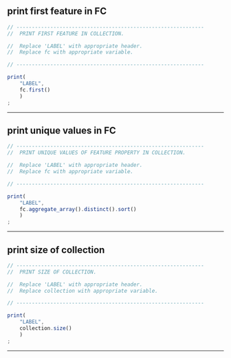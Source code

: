 ## print first feature in FC  

```js
// -------------------------------------------------------------
//  PRINT FIRST FEATURE IN COLLECTION.  

//  Replace 'LABEL' with appropriate header.  
//  Replace fc with appropriate variable.
```

```js
// -------------------------------------------------------------

print(
    "LABEL",
    fc.first()
    )
;
```

---  

## print unique values in FC  

```js
// -------------------------------------------------------------
//  PRINT UNIQUE VALUES OF FEATURE PROPERTY IN COLLECTION. 

//  Replace 'LABEL' with appropriate header.  
//  Replace fc with appropriate variable.
```

```js
// -------------------------------------------------------------

print(
    "LABEL",
    fc.aggregate_array().distinct().sort()
    )
;
```

---  

## print size of collection  

```js
// -------------------------------------------------------------
//  PRINT SIZE OF COLLECTION. 

//  Replace 'LABEL' with appropriate header.  
//  Replace collection with appropriate variable.
```

```js  
// -------------------------------------------------------------

print(
    "LABEL",
    collection.size()
    )
;
```

---  

[print-first]: ../methods/inspect-properties.md#print-first-feature-in-fc
[print-unique]: ../methods/inspect-properties.md#print-unique-values-in-fc  
[print-size]: ../methods/inspect-properties.md#print-size-of-collection